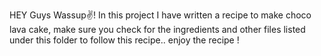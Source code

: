 HEY Guys Wassup✌! In this project I have written a recipe to make choco lava cake, make sure you check for the ingredients and other files listed under this folder to follow this recipe.. enjoy the recipe !
